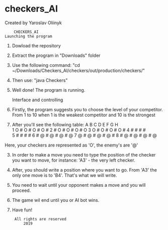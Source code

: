 # checkers_AI
Created by Yaroslav Oliinyk

		CHECKERS_AI
	Launching the program
1. Dowload the repository
2. Extract the program in "Downloads" folder
3. Use the following command: "cd ~/Downloads/Checkers_AI/checkers/out/production/checkers/"
4. Then use: "java Checkers"
5. Well done! The program is running.

	Interface and controlling
1. Firstly, the program suggests you to choose the level of your competitor. From 1 to 10 when 1 is the weakest competitor and 10 is the strongest
2. After you'll see the following table:
   A  B  C  D  E  F  G  H  
1  O  #  O  #  O  #  O  # 
2  #  O  #  O  #  O  #  O 
3  O  #  O  #  O  #  O  # 
4  #     #     #     #    
5     #     #     #     # 
6  #  @  #  @  #  @  #  @ 
7  @  #  @  #  @  #  @  # 
8  #  @  #  @  #  @  #  @ 

Here, your checkers are represented as 'O', the enemy's are '@'

3. In order to make a move you need to type the position of the checker you want to move, for instance:
'A3' - the very left checker.
4. After, you should write a position where you want to go. From 'A3' the only one move is to 'B4'.
That's what we will write.
5. You need to wait until your opponent makes a move and you will proceed.
6. The game wil end until you or AI bot wins.
7. Have fun!

		All rights are reserved
			2019
